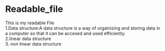 # Readable_file
This is my readable File
<br>
1.Data structure:A data structure is a way of orgainizing and storing data in a computer so that it can be accesed and used efficiently.
<br>
2.linear data structure
<br>
3.
non linear data structure

